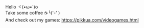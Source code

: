 Hello ヾ(•ω•`)o  
Take some coffee ☕╰('-' )  
And check out my games: https://pikkua.com/videogames.html
